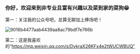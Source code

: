 ### 你好，欢迎来到非专业且富有兴趣以及菜到家的菜狗😁

<!--
**ONLYLOVELYKISS/ONLYLOVELYKISS** is a ✨ _special_ ✨ repository because its `README.md` (this file) appears on your GitHub profile.

Here are some ideas to get you started:

- 🔭 I’m currently working on ...
- 🌱 I’m currently learning ...
- 👯 I’m looking to collaborate on ...
- 🤔 I’m looking for help with ...
- 💬 Ask me about ...
- 📫 How to reach me: ...
- 😄 Pronouns: ...
- ⚡ Fun fact: ...
-->
第一：关注我的公众号吧，总算无聊加上捧场吧！

![9016b4477aab4439aa8ac79bdf7e766b](https://user-images.githubusercontent.com/88222714/222878536-4a1995fe-ad26-4a19-b62c-1804183853f3.png)

第二：这是我喜欢的“https://mp.weixin.qq.com/s/DykraX26KFx4e2tWUCWBUQ”
